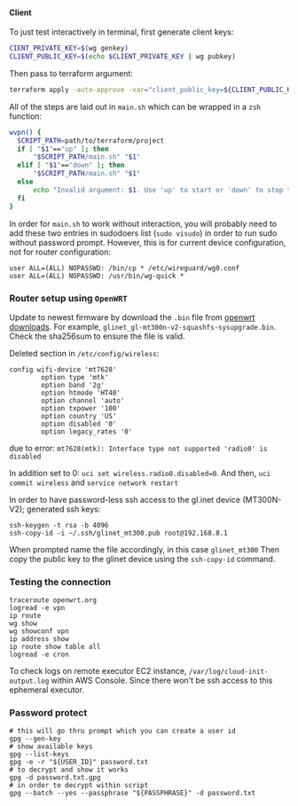 #### Client

To just test interactively in terminal, first generate client keys:
```bash
CIENT_PRIVATE_KEY=$(wg genkey)
CLIENT_PUBLIC_KEY=$(echo $CLIENT_PRIVATE_KEY | wg pubkey)
```

Then pass to terraform argument: 
```bash
terraform apply -auto-approve -var="client_public_key=${CLIENT_PUBLIC_KEY}"
```

All of the steps are laid out in `main.sh` which can be wrapped in a `zsh` function:

```bash
wvpn() {
  SCRIPT_PATH=path/to/terraform/project
  if [ "$1"=="up" ]; then
      "$SCRIPT_PATH/main.sh" "$1" 
  elif [ "$1"=="down" ]; then
      "$SCRIPT_PATH/main.sh" "$1" 
  else
      echo "Invalid argument: $1. Use 'up' to start or 'down' to stop the VPN."
  fi
}
```

In order for `main.sh` to work without interaction, you will probably need to add these two entries in sudodoers list (`sudo visudo`) in order to run sudo without password prompt. However, this is for current device configuration, not for router configuration:
```
user ALL=(ALL) NOPASSWD: /bin/cp * /etc/wireguard/wg0.conf
user ALL=(ALL) NOPASSWD: /usr/bin/wg-quick *
```

### Router setup using `OpenWRT`

Update to newest firmware by download the `.bin` file from [openwrt downloads](https://downloads.openwrt.org/releases/23.05.4/targets/ramips/mt76x8/). For example, `glinet_gl-mt300n-v2-squashfs-sysupgrade.bin`. Check the sha256sum to ensure the file is valid. 

Deleted section in `/etc/config/wireless`:

```
config wifi-device 'mt7628'
        option type 'mtk'
        option band '2g'
        option htmode 'HT40'
        option channel 'auto'
        option txpower '100'
        option country 'US'
        option disabled '0'
        option legacy_rates '0'
```
due to error: `mt7628(mtk): Interface type not supported
'radio0' is disabled`

In addition set to 0: `uci set wireless.radio0.disabled=0`. And then, `uci commit wireless` and `service network restart`


In order to have password-less ssh access to the gl.inet device (MT300N-V2); generated ssh keys:

```
ssh-keygen -t rsa -b 4096
ssh-copy-id -i ~/.ssh/glinet_mt300.pub root@192.168.8.1
```

When prompted name the file accordingly, in this case `glinet_mt300` Then copy the public key to the glinet device using the `ssh-copy-id` command.

### Testing the connection

```
traceroute openwrt.org
logread -e vpn
ip route
wg show
wg showconf vpn
ip address show
ip route show table all
logread -e cron
```

To check logs on remote executor EC2 instance, `/var/log/cloud-init-output.log` within AWS Console. Since there won't be ssh access to this ephemeral executor.

### Password protect

```
# this will go thru prompt which you can create a user id
gpg --gen-key
# show available keys
gpg --list-keys
gpg -e -r "${USER_ID}" password.txt
# to decrypt and show it works
gpg -d password.txt.gpg
# in order to decrypt within script
gpg --batch --yes --passphrase "${PASSPHRASE}" -d password.txt
```
